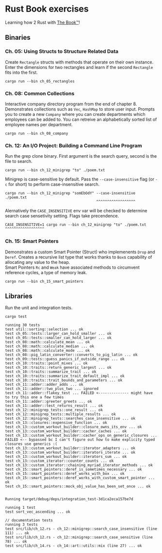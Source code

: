 # Rust Book exercises
Learning how 2 Rust with [The Book™](https://doc.rust-lang.org/stable/book/)!   

## Binaries
### Ch. 05: Using Structs to Structure Related Data
Create `Rectangle` structs with methods that operate on their own instance. Enter the dimensions for two rectangles and learn if the second `Rectangle` fits into the first.
```
cargo run --bin ch_05_rectangles
```

### Ch. 08: Common Collections
Interactive company directory program from the end of chapter 8. Demonstrates collections such as `Vec`, `HashMap` to store user input. Prompts you to create a new `Company` where you can create departments 
    which employees can be added to. You can retreive an alphabetically sorted list of employee names per department.
```
cargo run --bin ch_08_company
```

### Ch. 12: An I/O Project: Building a Command Line Program
Run the grep clone binary. First argument is the search query, second is the file to search.  
```
cargo run --bin ch_12_minigrep "to" ./poem.txt
```

Minigrep is case-sensitive by default. Pass the `--case-insensitive` flag (or `-c` for short) to perform case-insensitive search.
```
cargo run --bin ch_12_minigrep "somEbOdY" --case-insensitive  ./poem.txt
                                          ^^^^^^^^^^^^^^^^^^ 
```

Alernatively the `CASE_INSENSITIVE` env var will be checked to determine search case sensetivity setting. Flags take precendence.  
```
CASE_INSENSITIVE=1 cargo run --bin ch_12_minigrep "to" ./poem.txt
^^^^^^^^^^^^^^^^^^
```
### Ch. 15: Smart Pointers
Demonstrates a custom Smart Pointer (Struct) who implemenents `Drop` and `Deref`. Creates a recursive list type that works thanks to `Box`s capability of allocating any value to the heap.  
Smart Pointers `Rc` and `Weak` have associated methods to circumvent reference cycles, a type of memory leak.
```
cargo run --bin ch_15_smart_pointers
```

## Libraries
Run the unit and integration tests.
```
cargo test

running 30 tests
test util::sorting::selection ... ok  
test ch_05::tests::larger_can_hold_smaller ... ok  
test ch_05::tests::smaller_can_hold_larger ... ok  
test ch_08::math::calculate_mean ... ok  
test ch_08::math::calculate_median ... ok  
test ch_08::math::calculate_mode ... ok  
test ch_08::pig_latin_converter::converts_to_pig_latin ... ok  
test ch_09::tests::guess_panics_if_outside_range ... ok  
test ch_10::traits::point_mixes ... ok  
test ch_10::traits::return_generic_largest ... ok  
test ch_10::traits::summarize_trait ... ok  
test ch_10::traits::summarize_trait_default_impl ... ok  
test ch_10::traits::trait_bounds_and_parameters ... ok  
test ch_11::adder::adder_adds ... ok  
test ch_11::adder::two_plus_two ... ignored  
test ch_11::adder::flakey_test ... FAILED <-------------- might have to try this one a few times
test ch_11::adder::greeter_greets ... ok  
test ch_11::adder::test_returns_result ... ok  
test ch_12::minigrep_tests::one_result ... ok
test ch_12::minigrep_tests::multiple_results ... ok
test ch_12::minigrep_tests::searches_case_insensitive ... ok
test ch_13::closures::expensive_function ... ok
test ch_13::custom_workout_builder::closure_owns_its_env ... ok
test ch_13::custom_workout_builder::cacher_caches ... ok
test ch_13::custom_workout_builder::cacher_ops_on_generic_closures ... FAILED <-- bypassed bc I can't figure out how to make explicity typed closures use generics :( 
test ch_13::custom_workout_builder::iterator_adapters ... ok
test ch_13::custom_workout_builder::iterators_iterate ... ok
test ch_13::custom_workout_builder::iterators_sum ... ok
test ch_13::custom_iterator::counter_counts ... ok
test ch_13::custom_iterator::chaining_myriad_iterator_methods ... ok
test ch_15::smart_pointers::deref_is_sometimes_necessary ... ok
test ch_15::smart_pointers::deref_works_with_box ... ok
test ch_15::smart_pointers::deref_works_with_custom_smart_pointer ... ok
test ch_15::smart_pointers::mock_obj_value_has_been_set_once ... ok


Running target/debug/deps/integration_test-3d1ca2eca157be7d

running 1 test
test sort_vec_ascending ... ok

// documentation tests
running 3 tests
test src/lib/ch_12.rs - ch_12::minigrep::search_case_insensitive (line 111) ... ok
test src/lib/ch_12.rs - ch_12::minigrep::search_case_sensitive (line 78) ... ok
test src/lib/ch_14.rs - ch_14::art::utils::mix (line 27) ... ok

```
